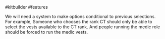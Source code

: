 #kitbuilder #features 

We will need a system to make options conditional to previous selections. For example, Someone who chooses the rank CT should only be able to select the vests available to the CT rank. And people running the medic role should be forced to run the medic vests.